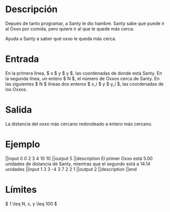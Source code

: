 # Descripción

Depués de tanto programar, a Santy le dio hambre. Santy sabe que puede ir al Oxxo por comida, pero quiere ir al que le quede más cerca.

Ayuda a Santy a saber qué oxxo le queda más cerca.

# Entrada

En la primera línea, $ x $ y $ y $, las coordenadas de donde está Santy. En la segunda línea, un entero $ N $, el número de Oxxos cerca de Santy. En las siguientes $ N $ líneas dos enteros $ x_i $ y $ y_i $, las coordenadas de los Oxxos.

# Salida

La distancia del oxxo más cercano redondeado a entero más cercano.

# Ejemplo

||input
0 0
2
3 4
10 10
||output
5
||description
El primer Oxxo está 5.00 unidades de distancia de Santy, mientras que el segundo está a 14.14 unidades
||input
1 3
3
-4 3
7 2
2 1
||output
2
||description
||end

# Límites
$ 1 \leq N, x, y \leq 100 $
